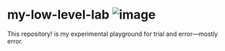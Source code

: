 # my-low-level-lab ![image](https://github.com/user-attachments/assets/432c88e0-f8ff-4a3e-965f-6cac04f0493d)

This repository!  is my experimental playground for trial and error—mostly error.
